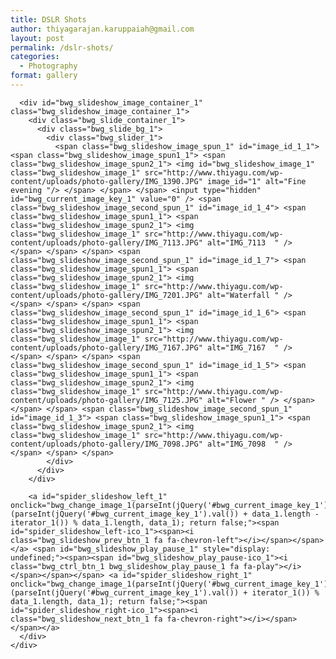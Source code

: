 ```yaml
---
title: DSLR Shots
author: thiyagarajan.karuppaiah@gmail.com
layout: post
permalink: /dslr-shots/
categories:
  - Photography
format: gallery
---
```

<div id="bwg_container1_1">
  <div id="bwg_container2_1">
    <div class="bwg_slideshow_image_wrap_1">
      <div class="bwg_slideshow_dots_container_1">
        <div class="bwg_slideshow_dots_thumbnails_1">
          <span id="bwg_dots_0_1" class="bwg_slideshow_dots_1 bwg_slideshow_dots_active_1" onclick="bwg_change_image_1(parseInt(jQuery('#bwg_current_image_key_1').val()), '0', data_1)" image_id="1" image_key="0"></span> <span id="bwg_dots_1_1" class="bwg_slideshow_dots_1 bwg_slideshow_dots_deactive_1" onclick="bwg_change_image_1(parseInt(jQuery('#bwg_current_image_key_1').val()), '1', data_1)" image_id="4" image_key="1"></span> <span id="bwg_dots_2_1" class="bwg_slideshow_dots_1 bwg_slideshow_dots_deactive_1" onclick="bwg_change_image_1(parseInt(jQuery('#bwg_current_image_key_1').val()), '2', data_1)" image_id="7" image_key="2"></span> <span id="bwg_dots_3_1" class="bwg_slideshow_dots_1 bwg_slideshow_dots_deactive_1" onclick="bwg_change_image_1(parseInt(jQuery('#bwg_current_image_key_1').val()), '3', data_1)" image_id="6" image_key="3"></span> <span id="bwg_dots_4_1" class="bwg_slideshow_dots_1 bwg_slideshow_dots_deactive_1" onclick="bwg_change_image_1(parseInt(jQuery('#bwg_current_image_key_1').val()), '4', data_1)" image_id="5" image_key="4"></span> <span id="bwg_dots_5_1" class="bwg_slideshow_dots_1 bwg_slideshow_dots_deactive_1" onclick="bwg_change_image_1(parseInt(jQuery('#bwg_current_image_key_1').val()), '5', data_1)" image_id="3" image_key="5"></span>
        </div>
      </div>
      
      <div id="bwg_slideshow_image_container_1" class="bwg_slideshow_image_container_1">
        <div class="bwg_slide_container_1">
          <div class="bwg_slide_bg_1">
            <div class="bwg_slider_1">
              <span class="bwg_slideshow_image_spun_1" id="image_id_1_1"> <span class="bwg_slideshow_image_spun1_1"> <span class="bwg_slideshow_image_spun2_1"> <img id="bwg_slideshow_image_1" class="bwg_slideshow_image_1" src="http://www.thiyagu.com/wp-content/uploads/photo-gallery/IMG_1390.JPG" image_id="1" alt="Fine evening "/> </span> </span> </span> <input type="hidden" id="bwg_current_image_key_1" value="0" /> <span class="bwg_slideshow_image_second_spun_1" id="image_id_1_4"> <span class="bwg_slideshow_image_spun1_1"> <span class="bwg_slideshow_image_spun2_1"> <img class="bwg_slideshow_image_1" src="http://www.thiyagu.com/wp-content/uploads/photo-gallery/IMG_7113.JPG" alt="IMG_7113  " /> </span> </span> </span> <span class="bwg_slideshow_image_second_spun_1" id="image_id_1_7"> <span class="bwg_slideshow_image_spun1_1"> <span class="bwg_slideshow_image_spun2_1"> <img class="bwg_slideshow_image_1" src="http://www.thiyagu.com/wp-content/uploads/photo-gallery/IMG_7201.JPG" alt="Waterfall " /> </span> </span> </span> <span class="bwg_slideshow_image_second_spun_1" id="image_id_1_6"> <span class="bwg_slideshow_image_spun1_1"> <span class="bwg_slideshow_image_spun2_1"> <img class="bwg_slideshow_image_1" src="http://www.thiyagu.com/wp-content/uploads/photo-gallery/IMG_7167.JPG" alt="IMG_7167  " /> </span> </span> </span> <span class="bwg_slideshow_image_second_spun_1" id="image_id_1_5"> <span class="bwg_slideshow_image_spun1_1"> <span class="bwg_slideshow_image_spun2_1"> <img class="bwg_slideshow_image_1" src="http://www.thiyagu.com/wp-content/uploads/photo-gallery/IMG_7125.JPG" alt="Flower " /> </span> </span> </span> <span class="bwg_slideshow_image_second_spun_1" id="image_id_1_3"> <span class="bwg_slideshow_image_spun1_1"> <span class="bwg_slideshow_image_spun2_1"> <img class="bwg_slideshow_image_1" src="http://www.thiyagu.com/wp-content/uploads/photo-gallery/IMG_7098.JPG" alt="IMG_7098  " /> </span> </span> </span>
            </div>
          </div>
        </div>
        
        <a id="spider_slideshow_left_1" onclick="bwg_change_image_1(parseInt(jQuery('#bwg_current_image_key_1').val()), (parseInt(jQuery('#bwg_current_image_key_1').val()) + data_1.length - iterator_1()) % data_1.length, data_1); return false;"><span id="spider_slideshow_left-ico_1"><span><i class="bwg_slideshow_prev_btn_1 fa fa-chevron-left"></i></span></span></a> <span id="bwg_slideshow_play_pause_1" style="display: undefined;"><span><span id="bwg_slideshow_play_pause-ico_1"><i class="bwg_ctrl_btn_1 bwg_slideshow_play_pause_1 fa fa-play"></i></span></span></span> <a id="spider_slideshow_right_1" onclick="bwg_change_image_1(parseInt(jQuery('#bwg_current_image_key_1').val()), (parseInt(jQuery('#bwg_current_image_key_1').val()) + iterator_1()) % data_1.length, data_1); return false;"><span id="spider_slideshow_right-ico_1"><span><i class="bwg_slideshow_next_btn_1 fa fa-chevron-right"></i></span></span></a>
      </div>
    </div>
  </div>
</div>